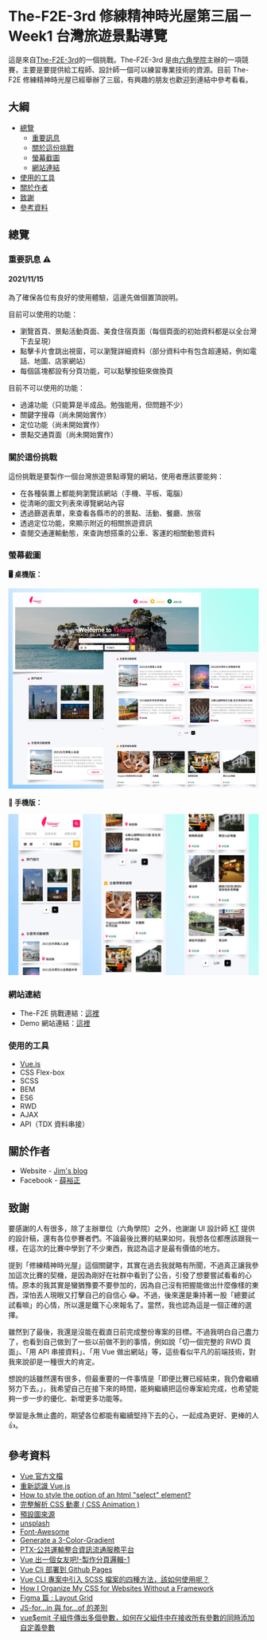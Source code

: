 # The-F2E-3rd 修練精神時光屋第三屆－Week1 台灣旅遊景點導覽

這是來自[The-F2E-3rd](https://2021.thef2e.com/)的一個挑戰。The-F2E-3rd 是由[六角學院](https://www.hexschool.com/)主辦的一項競賽，主要是要提供給工程師、設計師一個可以練習專業技術的資源。目前 The-F2E 修練精神時光屋已經舉辦了三屆，有興趣的朋友也歡迎到連結中參考看看。

## 大綱

- [總覽](#總覽)
  - [重要訊息](#重要訊息-⚠)
  - [關於這份挑戰](#關於這份挑戰)
  - [螢幕截圖](#螢幕截圖)
  - [網站連結](#網站連結)
- [使用的工具](#使用的工具)
- [關於作者](#關於作者)
- [致謝](#致謝)
- [參考資料](#參考資料)

## 總覽

### 重要訊息 ⚠

#### 2021/11/15

為了確保各位有良好的使用體驗，這邊先做個置頂說明。

目前可以使用的功能：

- 瀏覽首頁、景點活動頁面、美食住宿頁面（每個頁面的初始資料都是以全台灣下去呈現）
- 點擊卡片會跳出視窗，可以瀏覽詳細資料（部分資料中有包含超連結，例如電話、地圖、店家網站）
- 每個區塊都設有分頁功能，可以點擊按鈕來做換頁

目前不可以使用的功能：

- 過濾功能（只能算是半成品。勉強能用，但問題不少）
- 關鍵字搜尋（尚未開始實作）
- 定位功能（尚未開始實作）
- 景點交通頁面（尚未開始實作）

### 關於這份挑戰

這份挑戰是要製作一個台灣旅遊景點導覽的網站，使用者應該要能夠：

- 在各種裝置上都能夠瀏覽該網站（手機、平板、電腦）
- 從清晰的圖文列表來導覽網站內容
- 透過篩選表單，來查看各縣市的的景點、活動、餐廳、旅宿
- 透過定位功能，來顯示附近的相關旅遊資訊
- 查閱交通運輸動態，來查詢想搭乘的公車、客運的相關動態資料

### 螢幕截圖

**🖥 桌機版：**

![screen-shot](src/assets/images/screen-shot-pc.jpg)

**📱 手機版：**

![screen-shot](src/assets/images/screen-shot-mobile.jpg)

### 網站連結

- The-F2E 挑戰連結：[這裡](https://2021.thef2e.com/users/6296432819610583076)
- Demo 網站連結：[這裡](https://jubeatt.github.io/The-F2E-3rd-Travel-Guide/)

### 使用的工具

- [Vue.js](https://v3.vuejs.org/guide/introduction.html)
- CSS Flex-box
- SCSS
- BEM
- ES6
- RWD
- AJAX
- API（TDX 資料串接）

## 關於作者

- Website - [Jim's blog](https://jubeatt.github.io/)
- Facebook - [薛裕正](https://www.facebook.com/profile.php?id=100003593580513)

## 致謝

要感謝的人有很多，除了主辦單位（六角學院）之外，也謝謝 UI 設計師 [KT](https://2021.thef2e.com/users/6296432819610583177?week=1&type=1) 提供的設計稿，還有各位參賽者們。不論最後比賽的結果如何，我想各位都應該跟我一樣，在這次的比賽中學到了不少東西，我認為這才是最有價值的地方。

提到「修練精神時光屋」這個關鍵字，其實在過去我就略有所聞，不過真正讓我參加這次比賽的契機，是因為剛好在社群中看到了公告，引發了想要嘗試看看的心情。原本的我其實是蠻猶豫要不要參加的，因為自己沒有把握能做出什麼像樣的東西，深怕丟人現眼又打擊自己的自信心 😂。不過，後來還是秉持著一股「總要試試看嘛」的心情，所以還是鐵下心來報名了。當然，我也認為這是一個正確的選擇。

雖然到了最後，我還是沒能在截直日前完成整份專案的目標。不過我明白自己盡力了，也看到自己做到了一些以前做不到的事情，例如說「切一個完整的 RWD 頁面」、「用 API 串接資料」、「用 Vue 做出網站」等，這些看似平凡的前端技術，對我來說卻是一種很大的肯定。

想說的話雖然還有很多，但最重要的一件事情是「即便比賽已經結束，我仍會繼續努力下去。」，我希望自己在接下來的時間，能夠繼續把這份專案給完成，也希望能夠一步一步的優化、新增更多功能等。

學習是永無止盡的，期望各位都能有繼續堅持下去的心，一起成為更好、更棒的人 👍。

## 參考資料

- [Vue 官方文檔](https://v3.vuejs.org/guide/introduction.html)
- [重新認識 Vue.js](https://book.vue.tw/)
- [How to style the option of an html "select" element?](https://stackoverflow.com/questions/7208786/how-to-style-the-option-of-an-html-select-element/7208825)
- [完整解析 CSS 動畫 ( CSS Animation )](https://www.oxxostudio.tw/articles/201803/css-animation.html)
- [預設圖來源](https://dribbble.com/shots/2246883-Collection-list-is-empty)
- [unsplash](https://unsplash.com/s/photos/cat)
- [Font-Awesome](https://fontawesome.com/)
- [Generate a 3-Color-Gradient](https://mycolor.space/gradient3?ori=to+right&hex=%23FF9CD5&hex2=%23B5E8F9&hex3=%23BAEFDD&submit=submit)
- [PTX-公共運輸整合資訊流通服務平台](https://ptx.transportdata.tw/PTX/)
- [Vue 出一個女友吧!-製作分頁邏輯-1](https://hsiangfeng.github.io/vue/20190729/2401395670/)
- [Vue Cli 部署到 Github Pages](https://tzuhui.github.io/2020/03/02/Vue/Vue-CLI3-to-github-pages/)
- [Vue CLI 專案中引入 SCSS 檔案的四種方法，該如何使用呢？](https://medium.com/unalai/vue-%E5%B0%88%E6%A1%88%E4%B8%AD%E5%BC%95%E5%85%A5-scss-%E6%AA%94%E6%A1%88%E7%9A%84%E5%9B%9B%E7%A8%AE%E6%96%B9%E6%B3%95-%E8%A9%B2%E5%A6%82%E4%BD%95%E4%BD%BF%E7%94%A8%E5%91%A2-9babcd3a4ef1)
- [How I Organize My CSS for Websites Without a Framework](https://medium.com/@stephan.romhart/how-i-organize-my-css-for-websites-without-a-framework-4d93fbbc74fe)
- [Figma 篇 : Layout Grid](https://ithelp.ithome.com.tw/articles/10250300)
- [JS-for...in 與 for...of 的差別](https://kanboo.github.io/2018/01/30/JS-for-of-forin/)
- [vue$emit 子組件傳出多個參數，如何在父組件中在接收所有參數的同時添加自定義參數](https://codertw.com/%E7%A8%8B%E5%BC%8F%E8%AA%9E%E8%A8%80/665431/)

